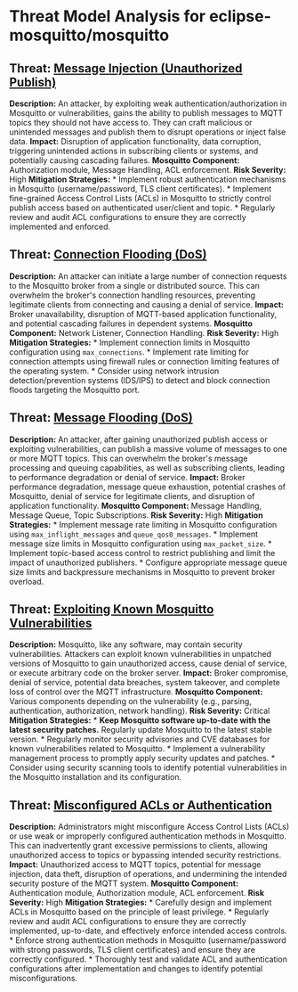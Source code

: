 # Threat Model Analysis for eclipse-mosquitto/mosquitto

## Threat: [Message Injection (Unauthorized Publish)](./threats/message_injection__unauthorized_publish_.md)

**Description:** An attacker, by exploiting weak authentication/authorization in Mosquitto or vulnerabilities, gains the ability to publish messages to MQTT topics they should not have access to. They can craft malicious or unintended messages and publish them to disrupt operations or inject false data.
**Impact:** Disruption of application functionality, data corruption, triggering unintended actions in subscribing clients or systems, and potentially causing cascading failures.
**Mosquitto Component:** Authorization module, Message Handling, ACL enforcement.
**Risk Severity:** High
**Mitigation Strategies:**
    * Implement robust authentication mechanisms in Mosquitto (username/password, TLS client certificates).
    * Implement fine-grained Access Control Lists (ACLs) in Mosquitto to strictly control publish access based on authenticated user/client and topic.
    * Regularly review and audit ACL configurations to ensure they are correctly implemented and enforced.

## Threat: [Connection Flooding (DoS)](./threats/connection_flooding__dos_.md)

**Description:** An attacker can initiate a large number of connection requests to the Mosquitto broker from a single or distributed source. This can overwhelm the broker's connection handling resources, preventing legitimate clients from connecting and causing a denial of service.
**Impact:** Broker unavailability, disruption of MQTT-based application functionality, and potential cascading failures in dependent systems.
**Mosquitto Component:** Network Listener, Connection Handling.
**Risk Severity:** High
**Mitigation Strategies:**
    * Implement connection limits in Mosquitto configuration using `max_connections`.
    * Implement rate limiting for connection attempts using firewall rules or connection limiting features of the operating system.
    * Consider using network intrusion detection/prevention systems (IDS/IPS) to detect and block connection floods targeting the Mosquitto port.

## Threat: [Message Flooding (DoS)](./threats/message_flooding__dos_.md)

**Description:** An attacker, after gaining unauthorized publish access or exploiting vulnerabilities, can publish a massive volume of messages to one or more MQTT topics. This can overwhelm the broker's message processing and queuing capabilities, as well as subscribing clients, leading to performance degradation or denial of service.
**Impact:** Broker performance degradation, message queue exhaustion, potential crashes of Mosquitto, denial of service for legitimate clients, and disruption of application functionality.
**Mosquitto Component:** Message Handling, Message Queue, Topic Subscriptions.
**Risk Severity:** High
**Mitigation Strategies:**
    * Implement message rate limiting in Mosquitto configuration using `max_inflight_messages` and `queue_qos0_messages`.
    * Implement message size limits in Mosquitto configuration using `max_packet_size`.
    * Implement topic-based access control to restrict publishing and limit the impact of unauthorized publishers.
    * Configure appropriate message queue size limits and backpressure mechanisms in Mosquitto to prevent broker overload.

## Threat: [Exploiting Known Mosquitto Vulnerabilities](./threats/exploiting_known_mosquitto_vulnerabilities.md)

**Description:** Mosquitto, like any software, may contain security vulnerabilities. Attackers can exploit known vulnerabilities in unpatched versions of Mosquitto to gain unauthorized access, cause denial of service, or execute arbitrary code on the broker server.
**Impact:** Broker compromise, denial of service, potential data breaches, system takeover, and complete loss of control over the MQTT infrastructure.
**Mosquitto Component:** Various components depending on the vulnerability (e.g., parsing, authentication, authorization, network handling).
**Risk Severity:** Critical
**Mitigation Strategies:**
    * **Keep Mosquitto software up-to-date with the latest security patches.** Regularly update Mosquitto to the latest stable version.
    * Regularly monitor security advisories and CVE databases for known vulnerabilities related to Mosquitto.
    * Implement a vulnerability management process to promptly apply security updates and patches.
    * Consider using security scanning tools to identify potential vulnerabilities in the Mosquitto installation and its configuration.

## Threat: [Misconfigured ACLs or Authentication](./threats/misconfigured_acls_or_authentication.md)

**Description:**  Administrators might misconfigure Access Control Lists (ACLs) or use weak or improperly configured authentication methods in Mosquitto. This can inadvertently grant excessive permissions to clients, allowing unauthorized access to topics or bypassing intended security restrictions.
**Impact:** Unauthorized access to MQTT topics, potential for message injection, data theft, disruption of operations, and undermining the intended security posture of the MQTT system.
**Mosquitto Component:** Authentication module, Authorization module, ACL enforcement.
**Risk Severity:** High
**Mitigation Strategies:**
    * Carefully design and implement ACLs in Mosquitto based on the principle of least privilege.
    * Regularly review and audit ACL configurations to ensure they are correctly implemented, up-to-date, and effectively enforce intended access controls.
    * Enforce strong authentication methods in Mosquitto (username/password with strong passwords, TLS client certificates) and ensure they are correctly configured.
    * Thoroughly test and validate ACL and authentication configurations after implementation and changes to identify potential misconfigurations.

